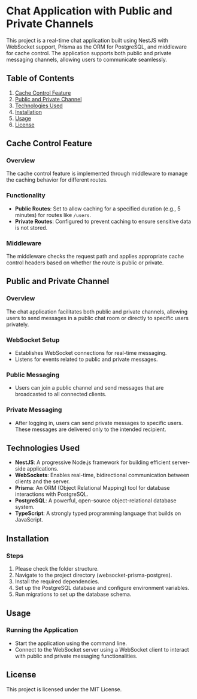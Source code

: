 # Chat Application with Public and Private Channels

This project is a real-time chat application built using NestJS with WebSocket support, Prisma as the ORM for PostgreSQL, and middleware for cache control. The application supports both public and private messaging channels, allowing users to communicate seamlessly.

## Table of Contents

1. [Cache Control Feature](#cache-control-feature)
2. [Public and Private Channel](#public-and-private-channel)
3. [Technologies Used](#technologies-used)
4. [Installation](#installation)
5. [Usage](#usage)
6. [License](#license)

## Cache Control Feature

### Overview

The cache control feature is implemented through middleware to manage the caching behavior for different routes.

### Functionality

- **Public Routes**: Set to allow caching for a specified duration (e.g., 5 minutes) for routes like `/users`.
- **Private Routes**: Configured to prevent caching to ensure sensitive data is not stored.

### Middleware

The middleware checks the request path and applies appropriate cache control headers based on whether the route is public or private.

## Public and Private Channel

### Overview

The chat application facilitates both public and private channels, allowing users to send messages in a public chat room or directly to specific users privately.

### WebSocket Setup

- Establishes WebSocket connections for real-time messaging.
- Listens for events related to public and private messages.

### Public Messaging

- Users can join a public channel and send messages that are broadcasted to all connected clients.

### Private Messaging

- After logging in, users can send private messages to specific users. These messages are delivered only to the intended recipient.

## Technologies Used

- **NestJS**: A progressive Node.js framework for building efficient server-side applications.
- **WebSockets**: Enables real-time, bidirectional communication between clients and the server.
- **Prisma**: An ORM (Object Relational Mapping) tool for database interactions with PostgreSQL.
- **PostgreSQL**: A powerful, open-source object-relational database system.
- **TypeScript**: A strongly typed programming language that builds on JavaScript.

## Installation

### Steps

1. Please check the folder structure.
2. Navigate to the project directory (websocket-prisma-postgres).
3. Install the required dependencies.
4. Set up the PostgreSQL database and configure environment variables.
5. Run migrations to set up the database schema.

## Usage

### Running the Application

- Start the application using the command line.
- Connect to the WebSocket server using a WebSocket client to interact with public and private messaging functionalities.

## License

This project is licensed under the MIT License.
